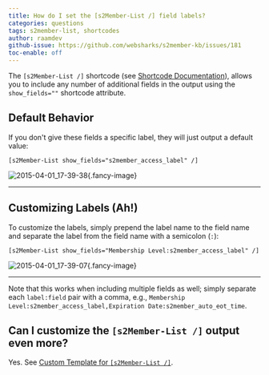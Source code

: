 ```yaml
---
title: How do I set the [s2Member-List /] field labels?
categories: questions
tags: s2member-list, shortcodes
author: raamdev
github-issue: https://github.com/websharks/s2member-kb/issues/181
toc-enable: off
---
```


The `[s2Member-List /]` shortcode (see [Shortcode Documentation](http://s2member.com/kb-article/s2member-list-shortcode-documentation/)), allows you to include any number of additional fields in the output using the `show_fields=""` shortcode attribute.

## Default Behavior

If you don't give these fields a specific label, they will just output a default value:

```text
[s2Member-List show_fields="s2member_access_label" /]
```

![2015-04-01_17-39-38](https://cloud.githubusercontent.com/assets/53005/6953412/2f9cb1e0-d897-11e4-9490-f874b35a713a.png){.fancy-image}

---

## Customizing Labels (Ah!)

To customize the labels, simply prepend the label name to the field name and separate the label from the field name with a semicolon (`:`):

```text
[s2Member-List show_fields="Membership Level:s2member_access_label" /]
```

![2015-04-01_17-39-07](https://cloud.githubusercontent.com/assets/53005/6953416/37693736-d897-11e4-99e0-1d03458dff3a.png){.fancy-image}

---

Note that this works when including multiple fields as well; simply separate each `label:field` pair with a comma, e.g., `Membership Level:s2member_access_label,Expiration Date:s2member_auto_eot_time`.

## Can I customize the `[s2Member-List /]` output even more?

Yes. See [Custom Template for `[s2Member-List /]`](http://s2member.com/kb-article/using-a-custom-template-for-s2member-list/).
